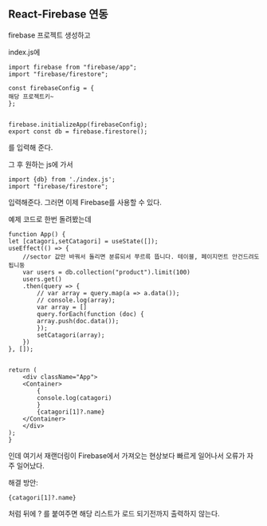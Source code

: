React-Firebase 연동
---

firebase 프로젝트 생성하고

index.js에 

    import firebase from "firebase/app";
    import "firebase/firestore";

    const firebaseConfig = {
    해당 프로젝트키~
    };


    firebase.initializeApp(firebaseConfig);
    export const db = firebase.firestore();

를 입력해 준다.

그 후 원하는 js에 가서

    import {db} from './index.js';
    import "firebase/firestore";

입력해준다. 그러면 이제 Firebase를 사용할 수 있다.

예제 코드로 한번 돌려봤는데 

    function App() {
    let [catagori,setCatagori] = useState([]);
    useEffect(() => {
        //sector 값만 바꿔서 돌리면 분류되서 쭈르륵 뜹니다. 테이블, 페이지먼트 안건드려도 됩니둥
        var users = db.collection("product").limit(100)
        users.get()
        .then(query => {
            // var array = query.map(a => a.data());
            // console.log(array);
            var array = []
            query.forEach(function (doc) {
            array.push(doc.data());
            });
            setCatagori(array);
        })
    }, []);

    
    return (
        <div className="App">
        <Container>
            {
            console.log(catagori)
            }
            {catagori[1]?.name}
        </Container>
        </div>
    );
    }

인데 여기서 재랜더링이 Firebase에서 가져오는 현상보다 빠르게 일어나서 오류가 자주 일어났다. 

해결 방안: 

    {catagori[1]?.name}

처럼 뒤에 ? 를 붙여주면 해당 리스트가 로드 되기전까지 출력하지 않는다.